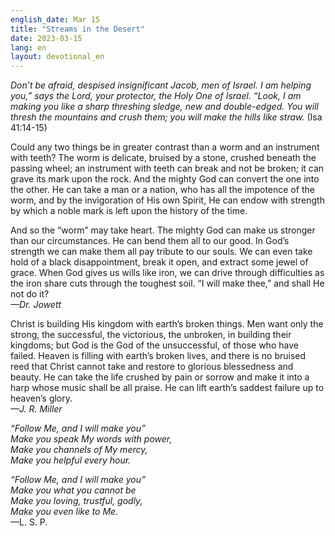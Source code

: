 ```yaml
---
english_date: Mar 15
title: "Streams in the Desert"
date: 2023-03-15
lang: en
layout: devotional_en
---
```





<p><em>Don’t be afraid, despised insignificant Jacob, men of Israel. I am helping you,” says the Lord, your protector, the Holy One of Israel. “Look, I am making you like a sharp threshing sledge, new and double-edged. You will thresh the mountains and crush them; you will make the hills like straw. </em>(Isa 41:14-15)

</p>

<p>Could any two things be in greater contrast than a worm and an instrument with teeth? The worm is delicate, bruised by a stone, crushed beneath the passing wheel; an instrument with teeth can break and not be broken; it can grave its mark upon the rock. And the mighty God can convert the one into the other. He can take a man or a nation, who has all the impotence of the worm, and by the invigoration of His own Spirit, He can endow with strength by which a noble mark is left upon the history of the time.

</p>

<p>And so the “worm” may take heart. The mighty God can make us stronger than our circumstances. He can bend them all to our good. In God’s strength we can make them all pay tribute to our souls. We can even take hold of a black disappointment, break it open, and extract some jewel of grace. When God gives us wills like iron, we can drive through difficulties as the iron share cuts through the toughest soil. “I will make thee,” and shall He not do it?<br/> <em>—Dr. Jowett</em>

</p>

<p>Christ is building His kingdom with earth’s broken things. Men want only the strong, the successful, the victorious, the unbroken, in building their kingdoms; but God is the God of the unsuccessful, of those who have failed. Heaven is filling with earth’s broken lives, and there is no bruised reed that Christ cannot take and restore to glorious blessedness and beauty. He can take the life crushed by pain or sorrow and make it into a harp whose music shall be all praise. He can lift earth’s saddest failure up to heaven’s glory.<br/> <em>—J. R. Miller</em>

</p>

<p><em>“Follow Me, and I will make you” </em><br/> <em>Make you speak My words with power, </em><br/> <em>Make you channels of My mercy, </em><br/> <em>Make you helpful every hour.</em>

</p>

<p><em>“Follow Me, and I will make you” </em><br/> <em>Make you what you cannot be</em><br/> <em>Make you loving, trustful, godly, </em><br/> <em>Make you even like to Me.</em><br/> —L. S. P.

</p>

<p></p>